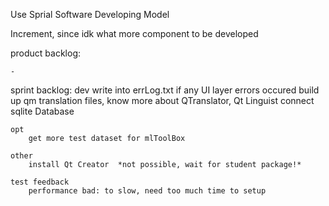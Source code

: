 Use Sprial Software Developing Model

Increment, since idk what more component to be developed











product backlog:

    -



sprint backlog:
    dev
        write into errLog.txt if any UI layer errors occured
        build up qm translation files, know more about QTranslator, Qt Linguist
        connect sqlite Database

    opt
        get more test dataset for mlToolBox

    other
        install Qt Creator  *not possible, wait for student package!*

    test feedback
        performance bad: to slow, need too much time to setup